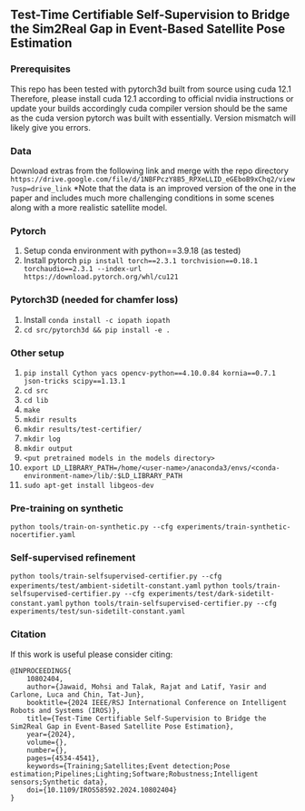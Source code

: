 ## Test-Time Certifiable Self-Supervision to Bridge the Sim2Real Gap in Event-Based Satellite Pose Estimation

### Prerequisites
This repo has been tested with pytorch3d built from source using cuda 12.1
Therefore, please install cuda 12.1 according to official nvidia instructions or update your builds accordingly
cuda compiler version should be the same as the cuda version pytorch was built with essentially. Version mismatch will likely give you errors.

### Data
Download extras from the following link and merge with the repo directory
`https://drive.google.com/file/d/1NBFPczY8B5_RPXeLLID_eGEboB9xChq2/view?usp=drive_link`
*Note that the data is an improved version of the one in the paper and includes much more challenging conditions in some scenes along with a more realistic satellite model.

### Pytorch
1. Setup conda environment with python==3.9.18 (as tested)
2. Install pytorch `pip install torch==2.3.1 torchvision==0.18.1 torchaudio==2.3.1 --index-url https://download.pytorch.org/whl/cu121`

### Pytorch3D (needed for chamfer loss)
1. Install `conda install -c iopath iopath`
2. `cd src/pytorch3d && pip install -e .` 

### Other setup
1. `pip install Cython yacs opencv-python==4.10.0.84 kornia==0.7.1 json-tricks scipy==1.13.1`
2. `cd src`
3. `cd lib`
4. `make`
5. `mkdir results`
6. `mkdir results/test-certifier/`
7. `mkdir log`
8. `mkdir output`
9. `<put pretrained models in the models directory>`
10. `export LD_LIBRARY_PATH=/home/<user-name>/anaconda3/envs/<conda-environment-name>/lib/:$LD_LIBRARY_PATH`
11. `sudo apt-get install libgeos-dev`

### Pre-training on synthetic
`python tools/train-on-synthetic.py --cfg experiments/train-synthetic-nocertifier.yaml`

### Self-supervised refinement
`python tools/train-selfsupervised-certifier.py --cfg experiments/test/ambient-sidetilt-constant.yaml`
`python tools/train-selfsupervised-certifier.py --cfg experiments/test/dark-sidetilt-constant.yaml`
`python tools/train-selfsupervised-certifier.py --cfg experiments/test/sun-sidetilt-constant.yaml`

### Citation
If this work is useful please consider citing:
```
@INPROCEEDINGS{
    10802404,
    author={Jawaid, Mohsi and Talak, Rajat and Latif, Yasir and Carlone, Luca and Chin, Tat-Jun},
    booktitle={2024 IEEE/RSJ International Conference on Intelligent Robots and Systems (IROS)}, 
    title={Test-Time Certifiable Self-Supervision to Bridge the Sim2Real Gap in Event-Based Satellite Pose Estimation}, 
    year={2024},
    volume={},
    number={},
    pages={4534-4541},
    keywords={Training;Satellites;Event detection;Pose estimation;Pipelines;Lighting;Software;Robustness;Intelligent sensors;Synthetic data},
    doi={10.1109/IROS58592.2024.10802404}
}
```
